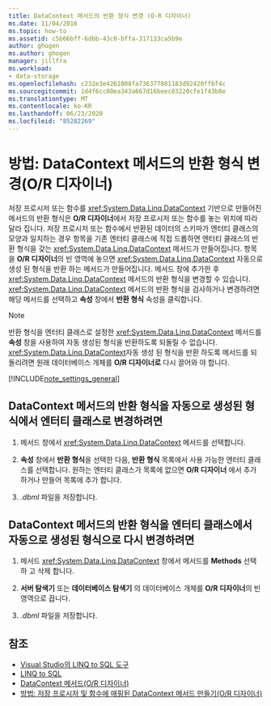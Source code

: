 ```yaml
---
title: DataContext 메서드의 반환 형식 변경 (O-R 디자이너)
ms.date: 11/04/2016
ms.topic: how-to
ms.assetid: c5b66bff-6dbb-43c0-bffa-317133ca5b9e
author: ghogen
ms.author: ghogen
manager: jillfra
ms.workload:
- data-storage
ms.openlocfilehash: c232e3e4261008fa736377801183d92420ffbf4c
ms.sourcegitcommit: 1d4f6cc80ea343a667d16beec03220cfe1f43b8e
ms.translationtype: MT
ms.contentlocale: ko-KR
ms.lasthandoff: 06/23/2020
ms.locfileid: "85282269"
---
```

# <a name="how-to-change-the-return-type-of-a-datacontext-method-or-designer"></a>방법: DataContext 메서드의 반환 형식 변경(O/R 디자이너)
저장 프로시저 또는 함수를 <xref:System.Data.Linq.DataContext> 기반으로 만들어진 메서드의 반환 형식은 **O/R 디자이너**에서 저장 프로시저 또는 함수를 놓는 위치에 따라 달라 집니다. 저장 프로시저 또는 함수에서 반환된 데이터의 스키마가 엔터티 클래스의 모양과 일치하는 경우 항목을 기존 엔터티 클래스에 직접 드롭하면 엔터티 클래스의 반환 형식을 갖는 <xref:System.Data.Linq.DataContext> 메서드가 만들어집니다. 항목을 **O/R 디자이너**의 빈 영역에 놓으면 <xref:System.Data.Linq.DataContext> 자동으로 생성 된 형식을 반환 하는 메서드가 만들어집니다. 메서드 창에 추가한 후 <xref:System.Data.Linq.DataContext> 메서드의 반환 형식을 변경할 수 있습니다. <xref:System.Data.Linq.DataContext> 메서드의 반환 형식을 검사하거나 변경하려면 해당 메서드를 선택하고 **속성** 창에서 **반환 형식** 속성을 클릭합니다.

> [!NOTE]
> 반환 형식을 엔터티 클래스로 설정한 <xref:System.Data.Linq.DataContext> 메서드를 **속성** 창을 사용하여 자동 생성된 형식을 반환하도록 되돌릴 수 없습니다. <xref:System.Data.Linq.DataContext>자동 생성 된 형식을 반환 하도록 메서드를 되돌리려면 원래 데이터베이스 개체를 **O/R 디자이너로** 다시 끌어와 야 합니다.

[!INCLUDE[note_settings_general](../data-tools/includes/note_settings_general_md.md)]

## <a name="to-change-the-return-type-of-a-datacontext-method-from-the-auto-generated-type-to-an-entity-class"></a>DataContext 메서드의 반환 형식을 자동으로 생성된 형식에서 엔터티 클래스로 변경하려면

1. 메서드 창에서 <xref:System.Data.Linq.DataContext> 메서드를 선택합니다.

2. **속성** 창에서 **반환 형식**을 선택한 다음, **반환 형식** 목록에서 사용 가능한 엔터티 클래스를 선택합니다. 원하는 엔터티 클래스가 목록에 없으면 **O/R 디자이너** 에서 추가 하거나 만들어 목록에 추가 합니다.

3. *.dbml* 파일을 저장합니다.

## <a name="to-change-the-return-type-of-a-datacontext-method-from-an-entity-class-back-to-the-auto-generated-type"></a>DataContext 메서드의 반환 형식을 엔터티 클래스에서 자동으로 생성된 형식으로 다시 변경하려면

1. 메서드 <xref:System.Data.Linq.DataContext> 창에서 메서드를 **Methods** 선택 하 고 삭제 합니다.

2. **서버 탐색기** 또는 **데이터베이스 탐색기** 의 데이터베이스 개체를 **O/R 디자이너**의 빈 영역으로 끕니다.

3. *.dbml* 파일을 저장합니다.

## <a name="see-also"></a>참조

- [Visual Studio의 LINQ to SQL 도구](../data-tools/linq-to-sql-tools-in-visual-studio2.md)
- [LINQ to SQL](/dotnet/framework/data/adonet/sql/linq/index)
- [DataContext 메서드(O/R 디자이너)](../data-tools/datacontext-methods-o-r-designer.md)
- [방법: 저장 프로시저 및 함수에 매핑된 DataContext 메서드 만들기(O/R 디자이너)](../data-tools/how-to-create-datacontext-methods-mapped-to-stored-procedures-and-functions-o-r-designer.md)
